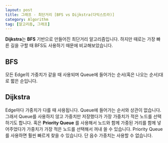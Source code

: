 ```yaml
---
layout: post
title: 그래프 - 최단거리 [BFS vs Dijkstra(다익스트라)]
category: Algorithm
tag: [알고리즘, 그래프]
---
```


**Dijkstra**는 **BFS** 기반으로 만들어진 최단거리 알고리즘입니다. 하지만 때로는 가장 빠른 길을 구할 때 BFS도 사용하기 때문에 비교해보았습니다.

## BFS
모든 Edge의 가중치가 같을 때 사용되며 Queue에 들어가는 순서(혹은 나오는 순서)대로 짧은 순입니다.

## Dijkstra
Edge마다 가중치가 다를 때 사용됩니다. Queue에 들어가는 순서와 상관이 없습니다. 그래서 Queue를 사용하지 않고 가중치만 저장했다가 가장 가중치가 적은 노드를 선택하기도 합니다. 혹은 **Priority Queue** 를 사용해서 노드와 함께 가중된 거리를 함께 넣어주었다가 가중치가 가장 적은 노드를 선택해서 꺼내 쓸 수 있습니다. Priority Queue를 사용하면 훨씬 빠르게 찾을 수 있습니다. 단 음수 가중치는 사용할 수 없습니다.   
